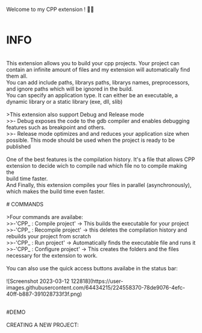 Welcome to my CPP extension ! 🚀🚀<br>
<br>
# INFO<br>
<br>
This extension allows you to build your cpp projects. Your project can contain an infinite amount of files and my extension will automatically find them all.<br>
You can add include paths, librarys paths, librarys names, preprocessors, and ignore paths which will be ignored in the build.<br>
You can specify an application type. It can either be an executable, a dynamic library or a static library (exe, dll, slib)<br>
<br>
>This extension also support Debug and Release mode<br>
  >>- Debug exposes the code to the gdb compiler and enables debugging features such as breakpoint and others.<br>
  >>- Release mode optimizes and and reduces your application size when possible. This mode should be used when the project is ready to be published<br>
<br>
One of the best features is the compilation history. It's a file that allows CPP extension to decide wich to compile nad which file no to compile making the<br> build time faster.<br>
And Finally, this extension compiles your files in parallel (asynchronously), which makes the build time even faster.<br>
<br>
# COMMANDS<br>
<br>
>Four commands are availabe:<br>
  >>-'CPP_ : Compile project' -> This builds the executable for your project<br>
  >>-'CPP_ : Recompile project' -> this deletes the compilation history and rebuilds your project from scratch<br>
  >>-'CPP_ : Run project' -> Automatically finds the executable file and runs it<br>
  >>-'CPP_ : Configure project' -> This creates the folders and the files necessary for the extension to work.<br>
<br>
You can also use the quick access buttons availabe in the status bar:<br><br>
![Screenshot 2023-03-12 122818](https://user-images.githubusercontent.com/64434215/224558370-78de9076-4efc-40ff-b887-391028733f3f.png)<br>
<br>

#DEMO<br>
<br>
CREATING A NEW PROJECT:<br><br>
